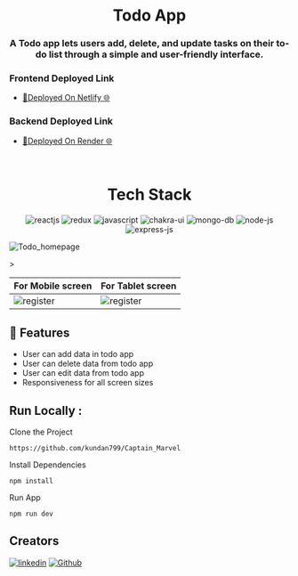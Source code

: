 
<h1 align="center">Todo App</h1>
<h3 align="center">A Todo app lets users add, delete, and update tasks on their to-do list through a simple and user-friendly interface.</h3>

<h3>Frontend Deployed  Link</h3>
<ul>
<li>
<a  href="https://effortless-profiterole-22b27b.netlify.app/">🔗Deployed On Netlify  🌐</a>
</li>
</ul>
<h3>Backend Deployed  Link</h3>
<ul>
<li>
<a  href="https://todo-backend-khhc.onrender.com/api/todo">🔗Deployed On Render 🌐</a>
</li>
</ul>
<br />
<h1 align="center">Tech Stack</h1> 
<p align="center">
   <img src="https://img.shields.io/badge/React-20232A?style=for-the-badge&logo=react&logoColor=61DAFB"  align="center" alt="reactjs" />
   <img src="https://img.shields.io/badge/Redux-593D88?style=for-the-badge&logo=redux&logoColor=white"  align="center" alt="redux" />
   <img src ="https://img.shields.io/badge/javascript-%23323330.svg?style=for-the-badge&logo=javascript&logoColor=%23F7DF1E" align="center" alt="javascript">
   <img src = "https://img.shields.io/badge/chakra ui-%234ED1C5.svg?style=for-the-badge&logo=chakraui&logoColor=white" align="center" alt="chakra-ui"/>
   <img src = "https://img.shields.io/badge/mongo%20db-%23323330.svg?style=for-the-badge&logo=mongodb&logoColor=green" align="center" alt="mongo-db"/>
   <img src = "https://img.shields.io/badge/node%20js-%234ED1C5.svg?style=for-the-badge&logo=node&logoColor=white" align="center" alt="node-js"/>
   <img src = "https://img.shields.io/badge/express%20js-%23323330.svg?style=for-the-badge&logo=express&logoColor=green" align="center" alt="express-js"/>
</p>

![Todo_homepage](https://github.com/kundan799/Captain_Marvel/assets/101567147/389441a9-7467-494d-889a-84f958206e62)

<table>
  <thead>
    <tr>
      <th>For Mobile screen</th>
      <th>For Tablet screen</th>
    </tr>
    
  </thead>
  <tbody>
    <tr>
       <td><img src="https://github.com/kundan799/Captain_Marvel/assets/101567147/3e655b8a-85a0-4aea-b4a3-6fa95c28ee2b.PNG" alt="register" /></td>
       <td><img src="https://github.com/kundan799/Captain_Marvel/assets/101567147/69ff223d-7b9b-412d-8dfd-94691ee7eafb.PNG" alt="register" /></td>
    </tr>
   >
  </tbody>
</table>

## 🚀 Features
- User can add data in todo app
- User can delete data from todo app
- User can edit data from todo app
- Responsiveness for all screen sizes

## Run Locally :
Clone the Project
```
https://github.com/kundan799/Captain_Marvel
``` 

Install Dependencies
```
npm install
```

Run App
```
npm run dev
```
## Creators
[![linkedin](https://img.shields.io/badge/kundankumar-0077B5?style=for-the-badge&logo=linkedin&logoColor=white)](https://www.linkedin.com/in/kundan-kumar-keshri-04621b238/)
[![Github](https://img.shields.io/badge/kundan799-20232A?style=for-the-badge&logo=Github&logoColor=white)](https://github.com/kundan799)


